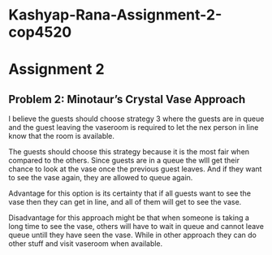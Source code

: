 # Kashyap-Rana-Assignment-2-cop4520
# Assignment 2
## Problem 2: Minotaur’s Crystal Vase Approach
I believe the guests should choose strategy 3 where the guests are in queue and the guest 
leaving the vaseroom is required to let the nex person in line know that the room 
is available.

The guests should choose this strategy because it is the most fair when compared
to the others. Since guests are in a queue the wlll get their chance to look
at the vase once the previous guest leaves. And if they want to see the vase again,
they are allowed to queue again.

Advantage for this option is its certainty that if all guests want to see the vase
then they can get in line, and all of them will get to see the vase.

Disadvantage for this approach might be that when someone is taking a long time to see the vase, others will have to wait in queue and cannot leave queue untill they have seen the vase. While in other approach they can do other stuff and visit vaseroom when available.
